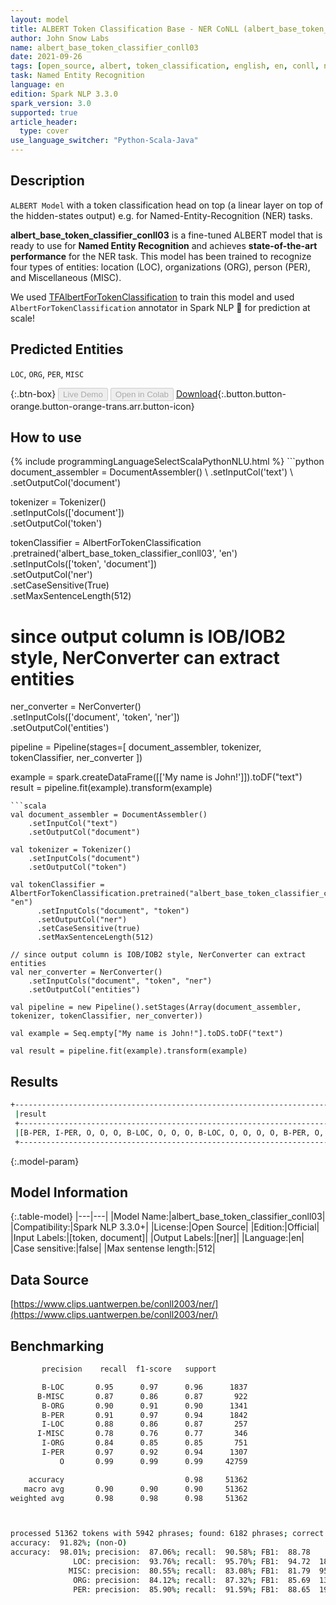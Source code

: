 ```yaml
---
layout: model
title: ALBERT Token Classification Base - NER CoNLL (albert_base_token_classifier_conll03)
author: John Snow Labs
name: albert_base_token_classifier_conll03
date: 2021-09-26
tags: [open_source, albert, token_classification, english, en, conll, ner]
task: Named Entity Recognition
language: en
edition: Spark NLP 3.3.0
spark_version: 3.0
supported: true
article_header:
  type: cover
use_language_switcher: "Python-Scala-Java"
---
```


## Description

`ALBERT Model` with a token classification head on top (a linear layer on top of the hidden-states output) e.g. for Named-Entity-Recognition (NER) tasks.

**albert_base_token_classifier_conll03** is a fine-tuned ALBERT model that is ready to use for **Named Entity Recognition** and achieves **state-of-the-art performance** for the NER task. This model has been trained to recognize four types of entities: location (LOC), organizations (ORG), person (PER), and Miscellaneous (MISC). 

We used [TFAlbertForTokenClassification](https://huggingface.co/transformers/model_doc/albert.html#tfalbertfortokenclassification) to train this model and used `AlbertForTokenClassification` annotator in Spark NLP 🚀 for prediction at scale!

## Predicted Entities
`LOC`, `ORG`, `PER`, `MISC`


{:.btn-box}
<button class="button button-orange" disabled>Live Demo</button>
<button class="button button-orange" disabled>Open in Colab</button>
[Download](https://s3.amazonaws.com/auxdata.johnsnowlabs.com/public/models/albert_base_token_classifier_conll03_en_3.3.0_3.0_1632660795297.zip){:.button.button-orange.button-orange-trans.arr.button-icon}

## How to use



<div class="tabs-box" markdown="1">
{% include programmingLanguageSelectScalaPythonNLU.html %}
```python
document_assembler = DocumentAssembler() \
    .setInputCol('text') \
    .setOutputCol('document')

tokenizer = Tokenizer() \
    .setInputCols(['document']) \
    .setOutputCol('token')

tokenClassifier = AlbertForTokenClassification \
      .pretrained('albert_base_token_classifier_conll03', 'en') \
      .setInputCols(['token', 'document']) \
      .setOutputCol('ner') \
      .setCaseSensitive(True) \
      .setMaxSentenceLength(512)

# since output column is IOB/IOB2 style, NerConverter can extract entities
ner_converter = NerConverter() \
    .setInputCols(['document', 'token', 'ner']) \
    .setOutputCol('entities')

pipeline = Pipeline(stages=[
    document_assembler, 
    tokenizer,
    tokenClassifier,
    ner_converter
])

example = spark.createDataFrame([['My name is John!']]).toDF("text")
result = pipeline.fit(example).transform(example)
```
```scala
val document_assembler = DocumentAssembler() 
    .setInputCol("text") 
    .setOutputCol("document")

val tokenizer = Tokenizer() 
    .setInputCols("document") 
    .setOutputCol("token")

val tokenClassifier = AlbertForTokenClassification.pretrained("albert_base_token_classifier_conll03", "en")
      .setInputCols("document", "token")
      .setOutputCol("ner")
      .setCaseSensitive(true)
      .setMaxSentenceLength(512)

// since output column is IOB/IOB2 style, NerConverter can extract entities
val ner_converter = NerConverter() 
    .setInputCols("document", "token", "ner") 
    .setOutputCol("entities")

val pipeline = new Pipeline().setStages(Array(document_assembler, tokenizer, tokenClassifier, ner_converter))

val example = Seq.empty["My name is John!"].toDS.toDF("text")

val result = pipeline.fit(example).transform(example)
```
</div>

## Results

```bash
+------------------------------------------------------------------------------------+
 |result                                                                              |
 +------------------------------------------------------------------------------------+
 |[B-PER, I-PER, O, O, O, B-LOC, O, O, O, B-LOC, O, O, O, O, B-PER, O, O, O, O, B-LOC]|
 +------------------------------------------------------------------------------------+
```

{:.model-param}
## Model Information

{:.table-model}
|---|---|
|Model Name:|albert_base_token_classifier_conll03|
|Compatibility:|Spark NLP 3.3.0+|
|License:|Open Source|
|Edition:|Official|
|Input Labels:|[token, document]|
|Output Labels:|[ner]|
|Language:|en|
|Case sensitive:|false|
|Max sentense length:|512|

## Data Source

[https://www.clips.uantwerpen.be/conll2003/ner/](https://www.clips.uantwerpen.be/conll2003/ner/)

## Benchmarking

```bash
       precision    recall  f1-score   support

       B-LOC       0.95      0.97      0.96      1837
      B-MISC       0.87      0.86      0.87       922
       B-ORG       0.90      0.91      0.90      1341
       B-PER       0.91      0.97      0.94      1842
       I-LOC       0.88      0.86      0.87       257
      I-MISC       0.78      0.76      0.77       346
       I-ORG       0.84      0.85      0.85       751
       I-PER       0.97      0.92      0.94      1307
           O       0.99      0.99      0.99     42759

    accuracy                           0.98     51362
   macro avg       0.90      0.90      0.90     51362
weighted avg       0.98      0.98      0.98     51362



processed 51362 tokens with 5942 phrases; found: 6182 phrases; correct: 5382.
accuracy:  91.82%; (non-O)
accuracy:  98.01%; precision:  87.06%; recall:  90.58%; FB1:  88.78
              LOC: precision:  93.76%; recall:  95.70%; FB1:  94.72  1875
             MISC: precision:  80.55%; recall:  83.08%; FB1:  81.79  951
              ORG: precision:  84.12%; recall:  87.32%; FB1:  85.69  1392
              PER: precision:  85.90%; recall:  91.59%; FB1:  88.65  1964

```
